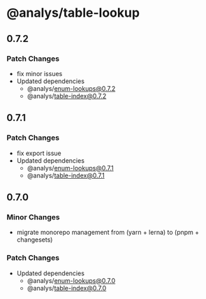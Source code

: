 # @analys/table-lookup

## 0.7.2

### Patch Changes

- fix minor issues
- Updated dependencies
  - @analys/enum-lookups@0.7.2
  - @analys/table-index@0.7.2

## 0.7.1

### Patch Changes

- fix export issue
- Updated dependencies
  - @analys/enum-lookups@0.7.1
  - @analys/table-index@0.7.1

## 0.7.0

### Minor Changes

- migrate monorepo management from (yarn + lerna) to (pnpm + changesets)

### Patch Changes

- Updated dependencies
  - @analys/enum-lookups@0.7.0
  - @analys/table-index@0.7.0
